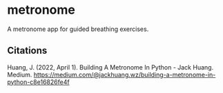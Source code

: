 # metronome
A metronome app for guided breathing exercises.

## Citations

Huang, J. (2022, April 1). Building A Metronome In Python - Jack Huang. Medium. https://medium.com/@jackhuang.wz/building-a-metronome-in-python-c8e16826fe4f
